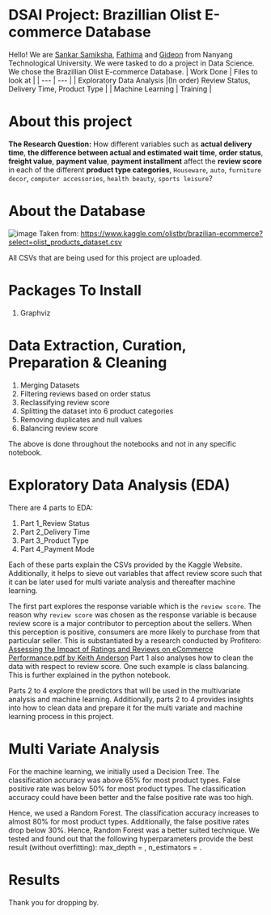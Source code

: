 # DSAI Project: Brazillian Olist E-commerce Database
Hello! We are [Sankar Samiksha](https://github.com/S-Samiksha), [Fathima](https://github.com/fath3725) and [Gideon](https://github.com/gmanik30) from Nanyang Technological University. We were tasked to do a project in Data Science. We chose the Brazillian Olist E-commerce Database. 
| Work Done | Files to look at |
| --- | --- |
| Exploratory Data Analysis |(In order) Review Status, Delivery Time, Product Type |
| Machine Learning | Training |

# About this project
**The Research Question:** 
How different variables such as **actual delivery time**, **the difference between actual and estimated wait time**, **order status**, **freight value**, **payment value**, **payment installment** affect the **review score** in each of the different **product type categories**, `Houseware`, `auto`, `furniture decor`, `computer accessories`, `health beauty`, `sports leisure`? 


# About the Database
![image](https://user-images.githubusercontent.com/71448008/112981086-44770880-918d-11eb-91f0-996f72c4ddde.png)
Taken from: https://www.kaggle.com/olistbr/brazilian-ecommerce?select=olist_products_dataset.csv 

All CSVs that are being used for this project are uploaded. 

# Packages To Install
 1. Graphviz

# Data Extraction, Curation, Preparation & Cleaning
 1. Merging Datasets
 2. Filtering reviews based on order status
 3. Reclassifying review score
 4. Splitting the dataset into 6 product categories
 5. Removing duplicates and null values
 6. Balancing review score

The above is done throughout the notebooks and not in any specific notebook.

# Exploratory Data Analysis (EDA)
There are 4 parts to EDA:
 1. Part 1_Review Status
 2. Part 2_Delivery Time
 3. Part 3_Product Type
 4. Part 4_Payment Mode 

Each of these parts explain the CSVs provided by the Kaggle Website. Additionally, it helps to sieve out variables that affect review score such that it can be later used for multi variate analysis and thereafter machine learning. 

The first part explores the response variable which is the `review score`. The reason why `review score` was chosen as the response variable is because review score is a major contributor to perception about the sellers. When this perception is positive, consumers are more likely to purchase from that particular seller. 
This is substantiated by a research conducted by Profitero: 
<br>
[Assessing the Impact of Ratings and Reviews on eCommerce Performance.pdf by Keith Anderson](http://insights.profitero.com/rs/476-BCC-343/images/Assessing%20the%20Impact%20of%20Ratings%20and%20Reviews%20on%20eCommerce%20Performance.pdf)
Part 1 also analyses how to clean the data with respect to review score. One such example is class balancing. This is further explained in the python notebook. 


Parts 2 to 4 explore the predictors that will be used in the multivariate analysis and machine learning. Additionally, parts 2 to 4 provides insights into how to clean data and prepare it for the multi variate and machine learning process in this project. 

# Multi Variate Analysis 
For the machine learning, we initially used a Decision Tree. The classification accuracy was above 65% for most product types. False positive rate was below 50% for most product types. The classification accuracy could have been better and the false positive rate was too high.

Hence, we used a Random Forest. The classification accuracy increases to almost 80% for most product types. Additionally, the false positive rates drop below 30%. Hence, Random Forest was a better suited technique. We tested and found out that the following hyperparameters provide the best result (without overfitting): max_depth = , n_estimators =  .

# Results


Thank you for dropping by.
